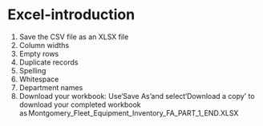 # Excel-introduction

1.	Save the CSV file as an XLSX file 
2.	Column widths
3.	Empty rows
4.	Duplicate records
5.	Spelling
6.	Whitespace
7.	Department names
8.	Download your workbook: Use‘Save As’and select‘Download a copy’ to download your completed workbook as Montgomery_Fleet_Equipment_Inventory_FA_PART_1_END.XLSX
